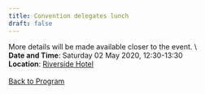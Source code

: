 ```yaml
---
title: Convention delegates lunch
draft: false
---
```


More details will be made available closer to the event. \\
\
**Date and Time**: Saturday 02 May 2020, 12:30-13:30 \
**Location**: [Riverside Hotel](/venue)
\
\
[Back to Program](/program)
